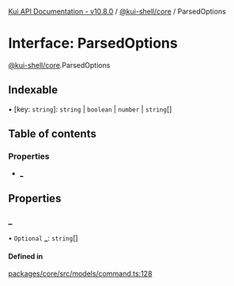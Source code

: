 [Kui API Documentation - v10.8.0](../README.md) / [@kui-shell/core](../modules/kui_shell_core.md) / ParsedOptions

# Interface: ParsedOptions

[@kui-shell/core](../modules/kui_shell_core.md).ParsedOptions

## Indexable

▪ [key: `string`]: `string` \| `boolean` \| `number` \| `string`[]

## Table of contents

### Properties

- [\_](kui_shell_core.ParsedOptions.md#_)

## Properties

### \_

• `Optional` **\_**: `string`[]

#### Defined in

[packages/core/src/models/command.ts:128](https://github.com/mra-ruiz/kui/blob/27e887ab4/packages/core/src/models/command.ts#L128)

